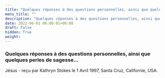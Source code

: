 ```yaml
---
title: "Quelques réponses à des questions personnelles, ainsi que quelques perles de sagesse..."
menu_title: ""
description: "Quelques réponses à des questions personnelles, ainsi que quelques perles de sagesse..."
date: 2022-06-01 06:00:01+00:08
draft: False
hidden: True
weight:
---
```

### Quelques réponses à des questions personnelles, ainsi que quelques perles de sagesse...

Jésus - reçu par Kathryn Stokes le 1 Avril 1997, Santa Cruz, Californie, USA.

